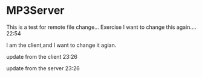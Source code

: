 MP3Server
=========
This is a test for remote file change...
Exercise
I want to change this again.... 22:54

I am the client,and I want to change it agian.


update from the client 23:26

update from the server 23:26


